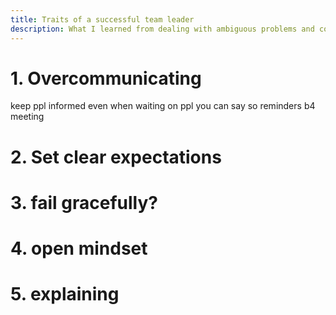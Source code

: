 ```yaml
---
title: Traits of a successful team leader
description: What I learned from dealing with ambiguous problems and collaborating in teams.
---
```


# 1. Overcommunicating
keep ppl informed
even when waiting on ppl you can say so
reminders b4 meeting

# 2. Set clear expectations
# 3. fail gracefully?
# 4. open mindset
# 5. explaining
